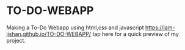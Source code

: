 # TO-DO-WEBAPP
Making a To-Do Webapp using html,css and javascript
https://iam-jishan.github.io/TO-DO-WEBAPP/ tap here for a quick preview of my project.
